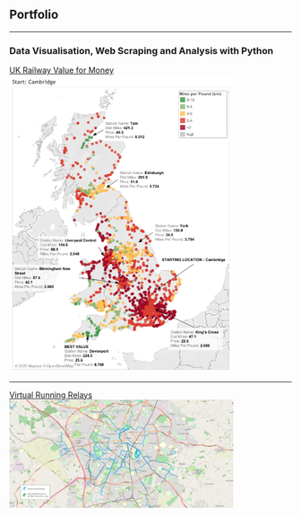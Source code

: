 ## Portfolio

---

### Data Visualisation, Web Scraping and Analysis with Python

[UK Railway Value for Money](uk_railway_journeys)
<img src="/images/Cambridge Rail Value.png?raw=true" width="400"/>

---
[Virtual Running Relays](virtual_running_relays)
<img src="/images/map1.png?raw=true" width="400"/>

<!--
---
[Project 3 Title](http://example.com/)
<img src="images/dummy_thumbnail.jpg?raw=true"/> -->

<!--### Category Name 2-->

<!-- - [Project 1 Title](http://example.com/)
- [Project 2 Title](http://example.com/)
- [Project 3 Title](http://example.com/)
- [Project 4 Title](http://example.com/)
- [Project 5 Title](http://example.com/)-->
